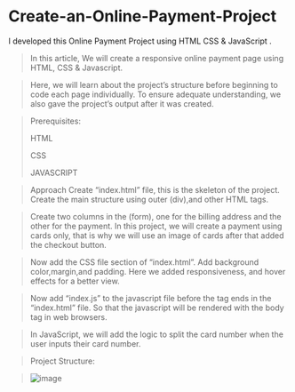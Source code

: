 # Create-an-Online-Payment-Project
I developed this  Online Payment Project using HTML CSS &amp; JavaScript .

> In this article, We will create a responsive online payment page using HTML, CSS & Javascript.

> Here, we will learn about the project’s structure before beginning to code each page individually. To ensure adequate understanding, we also gave the project’s output after it was created.

> Prerequisites:
> 
> HTML
> 
> CSS
> 
> JAVASCRIPT
>

> Approach
> Create “index.html” file, this is the skeleton of the project. Create the main structure using outer (div),and other HTML tags.

> Create two columns in the (form), one for the billing address and the other for the payment. In this project, we will create a payment using cards only, that is why we will use an 
  image of cards after that added the checkout button.

> Now add the CSS file <head> section of “index.html”. Add background color,margin,and padding. Here we added responsiveness, and hover effects for a better view.

> Now add “index.js” to the javascript file before the <body> tag ends in the “index.html” file. So that the javascript will be rendered with the body tag in web browsers.

>  In JavaScript, we will add the logic to split the card number when the user inputs their card number.


> Project Structure:

> ![image](https://github.com/user-attachments/assets/76de3741-e3d5-4aa1-b700-3fac737ef025)

